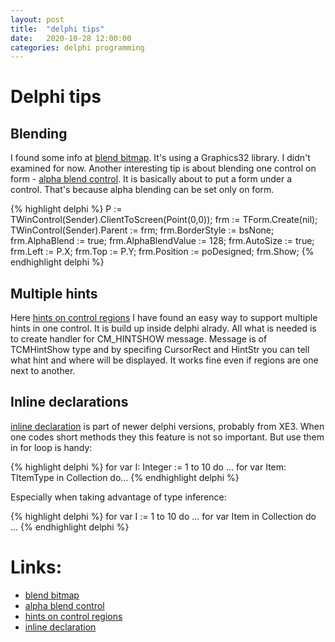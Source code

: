 ```yaml
---
layout: post
title:  "delphi tips"
date:   2020-10-28 12:00:00
categories: delphi programming
---
```


# Delphi tips

## Blending

I found some info at [blend bitmap]. It's using a Graphics32 library. I didn't examined for now.
Another interesting tip is about blending one control on form - [alpha blend control]. It is basically about to put a form under a control. That's because alpha blending can be set only on form.

{% highlight delphi %}
  P := TWinControl(Sender).ClientToScreen(Point(0,0));
  frm := TForm.Create(nil);
  TWinControl(Sender).Parent := frm;
  frm.BorderStyle := bsNone;
  frm.AlphaBlend := true;
  frm.AlphaBlendValue := 128;
  frm.AutoSize := true;
  frm.Left := P.X;
  frm.Top := P.Y;
  frm.Position := poDesigned;
  frm.Show;
{% endhighlight delphi %}


## Multiple hints

Here [hints on control regions] I have found an easy way to support multiple hints in one control. It is build up inside delphi alrady. All what is needed is to create handler for CM_HINTSHOW message. Message is of TCMHintShow type and by specifing CursorRect and HintStr you can tell what hint and where will be displayed. It works fine even if regions are one next to another.


## Inline declarations

[inline declaration] is part of newer delphi versions, probably from XE3. When one codes short methods they this feature is not so important. But use them in for loop is handy:

{% highlight delphi %}
  for var I: Integer := 1 to 10 do ...
  for var Item: TItemType in Collection do...
{% endhighlight delphi %}


Especially when taking advantage of type inference:

{% highlight delphi %}
  for var I := 1 to 10 do ...
  for var Item in Collection do ...
{% endhighlight delphi %}



# Links:

* [blend bitmap]
* [alpha blend control]
* [hints on control regions]
* [inline declaration]


[blend bitmap]: https://stackoverflow.com/questions/29044637/how-to-fillrect-using-a-blend-mode-like-multiply-and-not-just-a-simple-transpar
[alpha blend control]: https://stackoverflow.com/questions/12627526/is-it-possible-to-alpha-blend-a-vcl-control-on-a-tform
[hints on control regions]:
https://stackoverflow.com/questions/43321926/make-showhint-work-on-custom-control-with-several-different-rects-each-with-the
[inline declaration]:http://docwiki.embarcadero.com/RADStudio/Rio/en/Inline_Variable_Declaration
